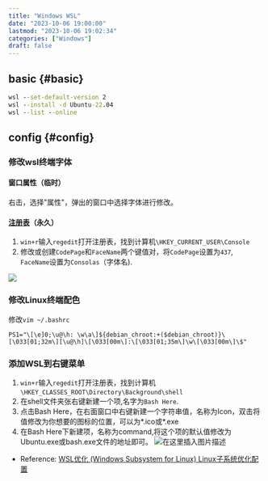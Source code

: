 ```yaml
---
title: "Windows WSL"
date: "2023-10-06 19:00:00"
lastmod: "2023-10-06 19:02:34"
categories: ["Windows"]
draft: false
---
```


## basic {#basic}

```bat
wsl --set-default-version 2
wsl --install -d Ubuntu-22.04
wsl --list --online
```


## config {#config}

### 修改wsl终端字体

#### 窗口属性（临时）

右击，选择"属性"，弹出的窗口中选择字体进行修改。

#### [注册表](https://so.csdn.net/so/search?q=%E6%B3%A8%E5%86%8C%E8%A1%A8&spm=1001.2101.3001.7020)（永久）

1.  `win+r`输入`regedit`打开注册表，找到计算机`\HKEY_CURRENT_USER\Console`
2.  修改或创建`CodePage`和`FaceName`两个键值对，将`CodePage`设置为`437`, `FaceName`设置为`Consolas`（字体名).

![](https://img-blog.csdnimg.cn/img_convert/8db0f5352a383bbb58b4e43c350e6108.png)

### 修改Linux终端配色

修改`vim ~/.bashrc`

```
PS1="\[\e]0;\u@\h: \w\a\]${debian_chroot:+($debian_chroot)}\[\033[01;32m\][\u@\h]\[\033[00m\]:\[\033[01;35m\]\w\[\033[00m\]\$"
```

### 添加WSL到右键菜单

1.  `win+r`输入`regedit`打开注册表，找到计算机`\HKEY_CLASSES_ROOT\Directory\Background\shell`
2.  在shell文件夹张右键新建一个项,名字为`Bash Here`.
3.  点击Bash Here，在右面窗口中右键新建一个字符串值，名称为Icon，双击将值修改为你想要的图标的位置，可以为\*.ico或\*.exe
4.  在Bash Here下新建项，名称为command,将这个项的默认值修改为Ubuntu.exe或bash.exe文件的地址即可。
    ![在这里插入图片描述](https://img-blog.csdnimg.cn/20210604211857700.png?x-oss-process=image/watermark,type_ZmFuZ3poZW5naGVpdGk,shadow_10,text_aHR0cHM6Ly9ibG9nLmNzZG4ubmV0L3dlbmh1YV9z,size_16,color_FFFFFF,t_70)

-   Reference:
    [WSL优化 (Windows Subsystem for Linux) Linux子系统优化配置](https://www.cnblogs.com/0x4D75/p/8981984.html)